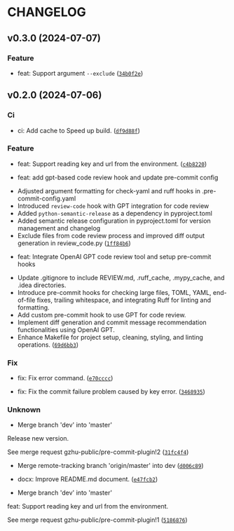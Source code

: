 # CHANGELOG

## v0.3.0 (2024-07-07)

### Feature

* feat: Support argument `--exclude` ([`34b0f2e`](http://172.22.121.51:8929/gzhu-public/pre-commit-plugin/-/commit/34b0f2ec553cd86ebb0036fb8899ae4e63d986a0))

## v0.2.0 (2024-07-06)

### Ci

* ci: Add cache to Speed up build. ([`df9d88f`](http://172.22.121.51:8929/gzhu-public/pre-commit-plugin/-/commit/df9d88f32874438008b696c777b0c9c9517b2327))

### Feature

* feat: Support reading key and url from the environment. ([`c4b8220`](http://172.22.121.51:8929/gzhu-public/pre-commit-plugin/-/commit/c4b8220ab98de752863ea502eaf46c746a763538))

* feat: add gpt-based code review hook and update pre-commit config

- Adjusted argument formatting for check-yaml and ruff hooks in .pre-commit-config.yaml
- Introduced `review-code` hook with GPT integration for code review
- Added `python-semantic-release` as a dependency in pyproject.toml
- Added semantic release configuration in pyproject.toml for version management and changelog
- Exclude files from code review process and improved diff output generation in review_code.py ([`1ff84b6`](http://172.22.121.51:8929/gzhu-public/pre-commit-plugin/-/commit/1ff84b69c6074dbab766aba7f8d8bbd2e5c05c0c))

* feat: Integrate OpenAI GPT code review tool and setup pre-commit hooks

- Update .gitignore to include REVIEW.md, .ruff_cache, .mypy_cache, and .idea directories.
- Introduce pre-commit hooks for checking large files, TOML, YAML, end-of-file fixes, trailing whitespace, and integrating Ruff for linting and formatting.
- Add custom pre-commit hook to use GPT for code review.
- Implement diff generation and commit message recommendation functionalities using OpenAI GPT.
- Enhance Makefile for project setup, cleaning, styling, and linting operations. ([`69d6bb3`](http://172.22.121.51:8929/gzhu-public/pre-commit-plugin/-/commit/69d6bb3655815e9503f8c83b127eab13bbec8d44))

### Fix

* fix: Fix error command. ([`e70cccc`](http://172.22.121.51:8929/gzhu-public/pre-commit-plugin/-/commit/e70cccc78c75930816152512cecea09b59643697))

* fix: Fix the commit failure problem caused by key error. ([`3468935`](http://172.22.121.51:8929/gzhu-public/pre-commit-plugin/-/commit/34689359c6c0fcb7be673d26e888c3a94be66bd9))

### Unknown

* Merge branch &#39;dev&#39; into &#39;master&#39;

Release new version.

See merge request gzhu-public/pre-commit-plugin!2 ([`31fc4f4`](http://172.22.121.51:8929/gzhu-public/pre-commit-plugin/-/commit/31fc4f4dd50ee07a353d0324218b9cd709667faa))

* Merge remote-tracking branch &#39;origin/master&#39; into dev ([`d006c89`](http://172.22.121.51:8929/gzhu-public/pre-commit-plugin/-/commit/d006c8950deb74208c83854e0f9a944c54a6f8d2))

* docx: Improve README.md document. ([`e47fcb2`](http://172.22.121.51:8929/gzhu-public/pre-commit-plugin/-/commit/e47fcb2a66f98741b24877fc3bcb543224f2554f))

* Merge branch &#39;dev&#39; into &#39;master&#39;

feat: Support reading key and url from the environment.

See merge request gzhu-public/pre-commit-plugin!1 ([`5186876`](http://172.22.121.51:8929/gzhu-public/pre-commit-plugin/-/commit/5186876260a9f82e889563d456f6eb1aa10d0de7))
